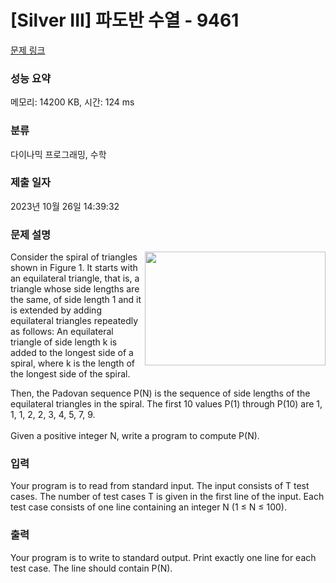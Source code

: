 # [Silver III] 파도반 수열 - 9461 

[문제 링크](https://www.acmicpc.net/problem/9461) 

### 성능 요약

메모리: 14200 KB, 시간: 124 ms

### 분류

다이나믹 프로그래밍, 수학

### 제출 일자

2023년 10월 26일 14:39:32

### 문제 설명

<p><img alt="" src="https://www.acmicpc.net/upload/images/pandovan.png" style="float:right; height:182px; width:289px">Consider the spiral of triangles shown in Figure 1. It starts with an equilateral triangle, that is, a triangle whose side lengths are the same, of side length 1 and it is extended by adding equilateral triangles repeatedly as follows: An equilateral triangle of side length k is added to the longest side of a spiral, where k is the length of the longest side of the spiral. </p>

<p>Then, the Padovan sequence P(N) is the sequence of side lengths of the equilateral triangles in the spiral. The first 10 values P(1) through P(10) are 1, 1, 1, 2, 2, 3, 4, 5, 7, 9. <br>
 <br>
Given a positive integer N, write a program to compute P(N).</p>

### 입력 

 <p>Your program is to read from standard input. The input consists of T test cases. The number of test cases T is given in the first line of the input. Each test case consists of one line containing an integer N (1 ≤ N ≤ 100).</p>

### 출력 

 <p>Your program is to write to standard output. Print exactly one line for each test case. The line should contain P(N).</p>

